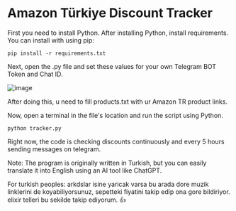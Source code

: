 # Amazon Türkiye Discount Tracker

First you need to install Python.
After installing Python, install requirements.
You can install with using pip:
```
pip install -r requirements.txt
```

Next, open the .py file and set these values for your own Telegram BOT Token and Chat ID.

![image](https://github.com/user-attachments/assets/890d4f71-fb15-445e-8cee-c682fbcaaa70)

After doing this, u need to fill products.txt with ur Amazon TR product links.

Now, open a terminal in the file's location and run the script using Python.
```
python tracker.py
```

Right now, the code is checking discounts continuously and every 5 hours sending messages on telegram. 

Note: The program is originally written in Turkish, but you can easily translate it into English using an AI tool like ChatGPT.

For turkish peoples:
arkdslar isine yaricak varsa bu arada dore muzik linklerini de koyabiliyorsunuz, sepetteki fiyatini takip edip ona gore bildiriyor. elixir telleri bu sekilde takip ediyorum. 👍
